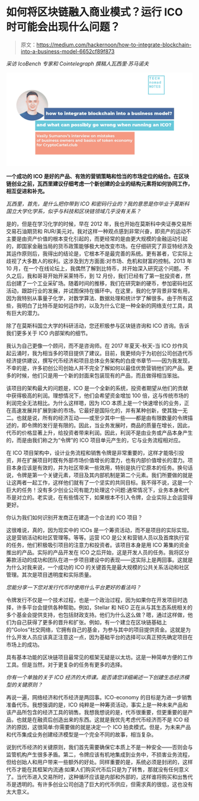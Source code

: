 # 如何将区块链融入商业模式？运行 ICO 时可能会出现什么问题？

> 原文：<https://medium.com/hackernoon/how-to-integrate-blockchain-into-a-business-model-6652cf89f873>

*采访 IcoBench 专家和 Cointelegraph 撰稿人瓦西里·苏马诺夫*

![](img/abb46760dfa58adf27c14c7057bd42b6.png)

**一个成功的 ICO 是好的产品、有效的营销策略和恰当的市场定位的结合。在区块链创业之前，瓦西里建议仔细考虑一个新创建的企业的结构元素将如何协同工作，相互促进和补充。**

*瓦西里，首先，是什么把你带到 ICO 和密码行业的？我的意思是你毕业于莫斯科国立大学化学系，似乎与科技和区块链领域几乎没有关系？*

是的，但是在学习化学的时候，早在 2012 年，我也开始在莫斯科中央证券交易所交易石油期货和 RUR/美元对。我对这样一种观点感到非常兴奋，即资产的运动不主要是由资产价值的根本变化引起的，而更经常的是由更大规模的金融运动引起的，即国家金融当局的货币政策能够极大地改变市场。在仔细研究了菲亚特经济及其运作原则后，我得出的结论是，它根本不是最完善的系统。更有甚者，它实际上歧视了大多数人的权利。这涉及到方方面面:对市场、危机和财富的控制。2013 年 10 月，在一个在线论坛上，我偶然了解到比特币，并开始深入研究这个问题。不久之后，我和哥哥开始开采莱特币，到 12 月份，我们已经有了第一批投资者，然后创建了一个工业采矿场。随着时间的推移，我们在研究新的硬币，参加密码社区活动，跟踪行业的发展，并试图保持在循环中。在这里，我的化学背景非常有用，因为我特别从事量子化学，对数学算法、数据处理和统计学了解很多。由于所有这些，我明白了比特币是如何运作的，以及为什么它是一种全新的网络支付工具，具有巨大的潜力。

除了在莫斯科国立大学的科研活动，您还积极参与区块链咨询和 ICO 咨询。告诉我们更多关于 ICO 内部架构的细节。

我认为自己更像一个顾问，而不是咨询师。在 2017 年夏天-秋天-当 ICO 炒作风起云涌时，我为相当多的项目提供了建议。目前，我更倾向于为初创公司创造代币经济提供建议，撰写代币经济和项目总体业务架构的白皮书章节——因为我发现，不幸的是，许多初创公司创始人并不完全了解如何以最佳优势营销他们的产品。更多的时候，他们只是用一个新的封面来包装现有的产品，而且做得相当笨拙。

该项目的架构最大的问题是，ICO 是一个全新的系统，投资者期望从他们的贡献中获得极高的利润。理想情况下，他们会希望资金增加 100 倍，这与传统市场的利润完全无法相比。为什么这样嗯，因为 ICO 本质上是一个快速增长的业务，正在高速发展并扩展到新的市场。它最好是国际化的，并有某种创新，使其独一无二。也就是说，所有的经济互动——或至少其中一些——都是由有限数量的令牌描述的，即令牌的发行是有限的。因此，当业务发展时，商品的质量在增长，因此，代币的价格显著上升，给投资者带来利润。因此，利润不是由业务或产品本身产生的，而是由我们称之为“令牌”的 ICO 项目单元产生的，它与业务流程相对应。

在 ICO 项目架构中，设计业务流程和销售令牌是非常重要的，这样才能吸引投资，并在扩展项目时既有外部市场价值增长的潜力，也有内部价值增长的潜力。项目本身应该是有效的，并为社区带来一些效用，特别是执行它原本的任务。换句话说，令牌是第一个关键元素，项目及其内部机制是第二个元素。我们所要做的就是让这两者一起工作，这样他们就有了一个坚实的共同目标。我不得不说，这是一个巨大的任务！没有多少创业公司有能力处理这个问题:通常情况下，业务本身和代币是对立的。老实说，在有些情况下，如果根本不引入令牌，企业实际上会运营得更好。

你认为我们如何识别开发商正在建造一个合法的 ICO 项目？

这很难说，真的，因为现实中的 ICOs 是一个筹资活动，而不是项目的实际实现。这是营销活动和社区管理等。等等。运营 ICO 是公关和营销人员以及首席执行官的任务，他们积极吸引项目的注意力和投资者。该项目本身是用 ICO 筹集的资金推出的产品。实际的产品开发在 ICO 之后开始，这是开发人员的任务。我将区分筹款活动的成功和团队在进一步项目建设中的表现——这实际上是两回事。这就是为什么对我来说，一个成功的 ICO 的关键首先是最大规模的公共关系活动和社区管理。其次是项目透明度和实际质量。

*您能分享一下您对发行代币时使用什么平台更好的看法吗？*

令牌发行不仅是一个技术过程，也是一个政治过程，因为如果你在开发项目时选择，许多平台会提供各种帮助。例如，Stellar 和 NEO 正在从与其生态系统相关的多个基金会提供支持，也包括财政支持。他们为什么这么做？嗯，通过这样做，他们为自己获得了更多的晋升和扩张。例如，有一个建立在区块链基础上的“Golos”社交网络，它拥有自己的基金，为参与其中的项目提供资金。这就是为什么开发人员应该真正注意这一点，因为基础平台的选择可以真正预先确定项目在市场上的成功。

具有基本功能的区块链项目最常见的框架无疑是以太坊。这是一种简单方便的工作工具。但是当然，对于更复杂的任务有更多的选择。

*你有一个单独的关于 ICO 经济的大师课。能否请您详细阐述一下创建生态经济模型的关键原则？*

再说一遍，网络经济和代币经济是两回事。ICO-economy 的目标是为进一步销售准备代币。我想强调的是，ICO 纯粹是一种筹资活动，事实上是一种未来产品和该产品所包含的经济工具的销售。我想我想说的是，代币很重要，但更重要的是产品，也就是在融资后创造出来的东西。这就是我优先考虑代币经济而不是 ICO 经济的原因，这很简单:你需要做的就是决定一个 ICO 拍卖模式。但是，为未来产品和代币集成业务创建经济模型是一个完全不同的故事，相当复杂。

说到代币经济的关键原则，我们首先需要确保它本质上不是一种安全——否则会与监管机构产生很多矛盾。第二，令牌应该有机地集成到业务中，不损害业务流程，但给创始人和用户带来一些额外的好处。同样重要的是，系统必须是封闭的，这样代币才能在其框架内流通:如果人们购买代币后只是为了转售，那就没有任何意义了。当代币进入交易所时，这种循环应该是内部和外部的，这样谁将购买和出售代币是透明的。有许多创业公司创造了巨大的代币供应，但需求真的很低，这也没有太大意义。